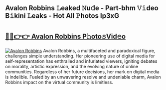 ## Avalon Robbins 𝙻eaked 𝙽u𝚍e - Part-bhm 𝚅𝚒deo B𝚒kini 𝙻eaks - Hot All 𝙿hotos Ip3xG

# <h2><a href="http://ld20kmm.urlbe.top/?page=Avalon+Robbins">🔗🔗👉👉 Avalon Robbins P𝚑oto𝚜Vid𝚎o</a></h2>

[![Avalon Robbins](https://i.imgur.com/eBuTRDB.gif)](http://ld20kmm.urlbe.top/?page=Avalon+Robbins)
Avalon Robbins, a multifaceted and paradoxical figure, challenges simple understanding. Her pioneering use of digital media for self-representation has enthralled and infuriated viewers, igniting debates on morality, artistic expression, and the evolving nature of online communities. Regardless of her future decisions, her mark on digital media is indelible. Fueled by an unwavering resolve and undeniable charm, Avalon Robbins impact on the virtual community is limitless.
